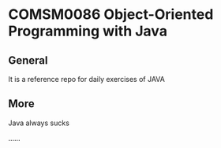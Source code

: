 # COMSM0086 Object-Oriented Programming with Java

## General

It is a reference repo for daily exercises of JAVA

## More

Java always sucks

……
